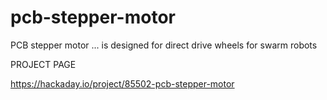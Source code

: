 # pcb-stepper-motor

PCB stepper motor
... is designed for direct drive wheels for swarm robots

PROJECT PAGE

https://hackaday.io/project/85502-pcb-stepper-motor
